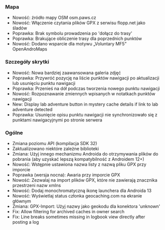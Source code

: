 ### Mapa
- Nowość: źródło mapy OSM osm.paws.cz
- Nowość: Włączenie czytania plików GPX z serwisu flopp.net jako śladów
- Poprawka: Brak symbolu prowadzenia po 'dołącz do trasy'
- Poprawka: Brakujące obliczenie trasy dla poprzednich punktów
- Nowość: Dodano wsparcie dla motywu „Voluntary MF5” OpenAndroMaps

### Szczegóły skrytki
- Nowość: Nowa bardziej zaawansowana galeria zdjęć
- Poprawka: Przywróć pozycję na liście punktów nawigacji po aktualizacji lub usunięciu punktu nawigacji
- Poprawka: Przenieś na dół podczas tworzenia nowego punktu nawigacji
- Nowość: Rozpoznawanie zmiennych wpisanych w notatkach punktów nawigacji
- New: Display lab adventure button in mystery cache details if link to lab adventure detected
- Poprawka: Usunięcie opisu punktu nawigacji nie synchronizowało się z punktami nawigacyjnymi po stronie serwera

### Ogólne
- Zmiana poziomu API (kompilacja SDK 32)
- Zaktualizowano niektóre zależne biblioteki
- Zmiana: Użyj innego mechanizmu Androida do otrzymywania plików do pobrania (aby uzyskać lepszą kompatybilność z Androidem 12+)
- Nowość: Wstępnie ustawiona nazwa listy z nazwą pliku GPX przy imporcie
- Poprawka (wersja nocna): Awaria przy imporcie GPX
- Nowość: Zezwalaj na import plików GPX, które nie zawierają znacznika przestrzeni nazw xmlns
- Nowość: Dodaj monochromatyczną ikonę launchera dla Androida 13
- Nowość: Wyświetlaj status członka geocaching.com na ekranie głównym
- Zmiana: GPX-Import: Użyj nazwy jako geokodu dla konektora 'unknown'
- Fix: Allow filtering for archived caches in owner search
- Fix: Line breaks sometimes missing in logbook view directly after posting a log
